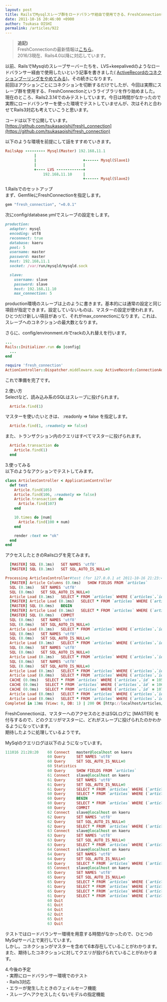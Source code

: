 ```yaml
---
layout: post
title: RailsでMysqlスレーブ群をロードバランサ経由で使用できる、FreshConnectionを作り始めました
date: 2011-10-16 20:46:00 +0900
author: Tsukasa OISHI
permalink: /articles/922
---
```



>__追記)__  
> FreshConnectionの最新情報は[こちら](https://www.kaeruspoon.net/keywords/FreshConnection/)。  
> 2016/3現在、Rails4.0以降に対応しています。  

以前、RailsでMysqlのスレーブサーバーたちを、LVS+keepalivedのようなロードバランサー経由で使用したいという記事を書きました( [ActiveRecordのコネクションプーリングをやめてみる](/articles/916))。その続きになります。  
前回はアクションごとにコネクションを切断するだけでしたが、今回は実際にスレーブ群を使用する、FreshConnectionというライブラリを作り始めました。  
現在のところ、Rails2.3.14でのみテストしています。今日は時間がなかったので実際にロードバランサーを使った環境でテストしていませんが、次はそれと合わせてRails3対応も考えていこうと思います。  

コードは以下で公開しています。  
 [https://github.com/tsukasaoishi/fresh\_connection](https://github.com/tsukasaoishi/fresh_connection)  

以下のような環境を前提にして話をすすめていきます。  

```ruby  
RailsApp --------- Mysql(Master) 192.168.11.1  
             |  
             |                     +------ Mysql(Slave1)  
             |                     |  
             +---- LVS ------------+  
                 192.168.11.10     |  
                                   +------ Mysql(Slave2)  
```  

1.Railsでのセットアップ  
まず、GemfileにFreshConnectionを指定します。  

```ruby  
gem "fresh_connection", "=0.0.1"  
```  

次にconfig/database.ymlでスレーブの設定をします。  

```ruby  
production:  
  adapter: mysql  
  encoding: utf8  
  reconnect: true  
  database: kaeru  
  pool: 5  
  username: master  
  password: master  
  host: 192.168.11.1  
  socket: /var/run/mysqld/mysqld.sock  

  slave:  
    username: slave  
    password: slave  
    host: 192.168.11.10  
    max_connection: 5  
```  

production環境のスレーブは上のように書きます。基本的には通常の設定と同じ項目が指定できます。設定していないものは、マスターの設定が使われます。  
ひとつだけ新しい項目があって、それがmax\_connectionになります。これは、スレーブへのコネクションの最大数となります。  

さらに、config/environment.rbでrackの入れ替えを行います。  

```ruby  
...  
Rails::Initializer.run do |config|  
  ...  
end  

require 'fresh_connection'  
ActionController::Dispatcher.middleware.swap ActiveRecord::ConnectionAdapters::ConnectionManagement, FreshConnection::Rack::ConnectionManagement  
```  

これで準備を完了です。  

2.使い方  
Selectなど、読み込み系のSQLはスレーブに投げられます。  

```ruby  
  Article.find(1)  
```  

マスターを使いたいときは、 :readonly => false を指定します。  

```ruby  
  Article.find(1, :readonly => false)  
```  

また、トランザクション内のクエリはすべてマスターに投げられます。  

```ruby  
  Article.transaction do  
    Article.find(1)  
  end  
```  

3.使ってみる  
以下のようなアクションでテストしてみます。  

```ruby  
class ArticlesController < ApplicationController  
  def test  
    Article.find(105)  
    Article.find(106, :readonly => false)  
    Article.transaction do  
      Article.find(107)  
    end  

    10.times do |num|  
      Article.find(100 + num)  
    end  

    render :text => "ok"  
  end  
end  
```  

アクセスしたときのRailsログを見てみます。  

```ruby  
  [MASTER] SQL (0.1ms)   SET NAMES 'utf8'  
  [MASTER] SQL (0.1ms)   SET SQL_AUTO_IS_NULL=0  

Processing ArticlesController#test (for 127.0.0.1 at 2011-10-16 21:23:42) [GET]  
  [MASTER] Article Columns (0.6ms)   SHOW FIELDS FROM `articles`  
  SQL (0.1ms)   SET NAMES 'utf8'  
  SQL (0.0ms)   SET SQL_AUTO_IS_NULL=0  
  Article Load (0.1ms)   SELECT * FROM `articles` WHERE (`articles`.`id` = 105) 
  [MASTER] Article Load (0.1ms)   SELECT * FROM `articles` WHERE (`articles`.`id` = 106) 
  [MASTER] SQL (0.0ms)   BEGIN  
  [MASTER] Article Load (0.1ms)   SELECT * FROM `articles` WHERE (`articles`.`id` = 107) 
  [MASTER] SQL (0.0ms)   COMMIT  
  SQL (0.0ms)   SET NAMES 'utf8'  
  SQL (0.0ms)   SET SQL_AUTO_IS_NULL=0  
  Article Load (0.1ms)   SELECT * FROM `articles` WHERE (`articles`.`id` = 100) 
  SQL (0.0ms)   SET NAMES 'utf8'  
  SQL (0.0ms)   SET SQL_AUTO_IS_NULL=0  
  Article Load (0.1ms)   SELECT * FROM `articles` WHERE (`articles`.`id` = 101) 
  SQL (0.0ms)   SET NAMES 'utf8'  
  SQL (0.0ms)   SET SQL_AUTO_IS_NULL=0  
  Article Load (0.1ms)   SELECT * FROM `articles` WHERE (`articles`.`id` = 102) 
  SQL (0.0ms)   SET NAMES 'utf8'  
  SQL (0.0ms)   SET SQL_AUTO_IS_NULL=0  
  Article Load (0.1ms)   SELECT * FROM `articles` WHERE (`articles`.`id` = 103) 
  Article Load (0.0ms)   SELECT * FROM `articles` WHERE (`articles`.`id` = 104) 
  CACHE (0.0ms)   SELECT * FROM `articles` WHERE (`articles`.`id` = 105) 
  CACHE (0.0ms)   SELECT * FROM `articles` WHERE (`articles`.`id` = 106) 
  CACHE (0.0ms)   SELECT * FROM `articles` WHERE (`articles`.`id` = 107) 
  Article Load (0.0ms)   SELECT * FROM `articles` WHERE (`articles`.`id` = 108) 
  Article Load (0.0ms)   SELECT * FROM `articles` WHERE (`articles`.`id` = 109) 
Completed in 13ms (View: 0, DB: 1) | 200 OK [http://localhost/articles/test]  
```  

FreshConnectionは、マスターへのアクセスのときはSQLログに [MASTER] を付与するので、どのクエリがマスターに、どれがスレーブに投げられたのかわかるようになっています。  
期待したように処理しているようです。  

MySqlのクエリログは以下のようになっています。  

```ruby  
111016 21:28:20    60 Connect   master@localhost on kaeru  
                   60 Query     SET NAMES 'utf8'  
                   60 Query     SET SQL_AUTO_IS_NULL=0  
                   60 Statistics  
                   60 Query     SHOW FIELDS FROM `articles`  
                   61 Connect   slave@localhost on kaeru  
                   61 Query     SET NAMES 'utf8'  
                   61 Query     SET SQL_AUTO_IS_NULL=0  
                   61 Query     SELECT * FROM `articles` WHERE (`articles`.`id` = 105)  
                   60 Query     SELECT * FROM `articles` WHERE (`articles`.`id` = 106)  
                   60 Query     BEGIN  
                   60 Query     SELECT * FROM `articles` WHERE (`articles`.`id` = 107)  
                   60 Query     COMMIT  
                   62 Connect   slave@localhost on kaeru  
                   62 Query     SET NAMES 'utf8'  
                   62 Query     SET SQL_AUTO_IS_NULL=0  
                   62 Query     SELECT * FROM `articles` WHERE (`articles`.`id` = 100)  
                   63 Connect   slave@localhost on kaeru  
                   63 Query     SET NAMES 'utf8'  
                   63 Query     SET SQL_AUTO_IS_NULL=0  
                   63 Query     SELECT * FROM `articles` WHERE (`articles`.`id` = 101)  
                   64 Connect   slave@localhost on kaeru  
                   64 Query     SET NAMES 'utf8'  
                   64 Query     SET SQL_AUTO_IS_NULL=0  
                   64 Query     SELECT * FROM `articles` WHERE (`articles`.`id` = 102)  
                   65 Connect   slave@localhost on kaeru  
                   65 Query     SET NAMES 'utf8'  
                   65 Query     SET SQL_AUTO_IS_NULL=0  
                   65 Query     SELECT * FROM `articles` WHERE (`articles`.`id` = 103)  
                   61 Query     SELECT * FROM `articles` WHERE (`articles`.`id` = 104)  
                   65 Query     SELECT * FROM `articles` WHERE (`articles`.`id` = 108)  
                   61 Query     SELECT * FROM `articles` WHERE (`articles`.`id` = 109)  
                   60 Quit  
                   61 Quit  
                   64 Quit  
                   62 Quit  
                   65 Quit  
                   63 Quit  
```  

テストではロードバランサー環境を用意する時間がなかったので、ひとつのMySqlサーバ上で実行しています。  
しかし。コネクションがマスターを含めて6本存在していることがわかります。また、期待したコネクションに対してクエリが投げられていることがわかります。  

4.今後の予定  
・実際にロードバランサー環境でのテスト  
・Rails3対応  
・エラーが発生したときのフェイルセーフ機能  
・スレーブへアクセスしたくないモデルの指定機能  

